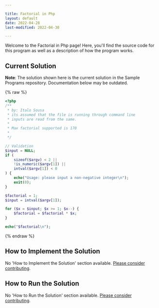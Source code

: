 ```yaml
---

title: Factorial in Php
layout: default
date: 2022-04-28
last-modified: 2022-04-30

---
```


Welcome to the Factorial in Php page! Here, you'll find the source code for this program as well as a description of how the program works.

## Current Solution

**Note**: The solution shown here is the current solution in the Sample Programs repository. Documentation below may be outdated.

{% raw %}

```php
<?php
/**
 * by: Italo Sousa
 * its assumed that the file is running through command line
 * inputs are read from the same.
 * 
 * Max factorial supported is 170
 * 
 */

// Validation
$input = NULL;
if (
    sizeof($argv) < 2 ||
    !is_numeric($argv[1]) ||
    intval($argv[1]) < 0
) {
    echo("Usage: please input a non-negative integer\n");
    exit(0);
}

$factorial = 1;
$input = intval($argv[1]);

for ($x = $input; $x >= 1; $x--) {
    $factorial = $factorial * $x;
}

echo("$factorial\n");
```

{% endraw %}

## How to Implement the Solution

No 'How to Implement the Solution' section available. [Please consider contributing](https://github.com/TheRenegadeCoder/sample-programs-website).

## How to Run the Solution

No 'How to Run the Solution' section available. [Please consider contributing](https://github.com/TheRenegadeCoder/sample-programs-website).